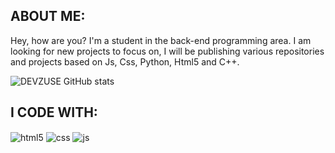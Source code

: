 ## ABOUT ME:

Hey, how are you? I'm a student in the back-end programming area. I am looking for new projects to focus on, I will be publishing various repositories and projects based on Js, Css, Python, Html5 and C++.

![DEVZUSE GitHub stats](https://github-readme-stats.vercel.app/api?username=DEVZUSE&show_icons=true)

## I CODE WITH:

<div style="display: inline_block">
  <img align="center" alt="html5" src="https://img.shields.io/badge/HTML5-E34F26?style=for-the-badge&logo=html5&logoColor=white" />
  <img align="center" alt="css" src="https://img.shields.io/badge/CSS3-1572B6?style=for-the-badge&logo=css3&logoColor=white" />
  <img align="center" alt="js" src="https://img.shields.io/badge/JavaScript-F7DF1E?style=for-the-badge&logo=javascript&logoColor=black" />
</div><br/>

